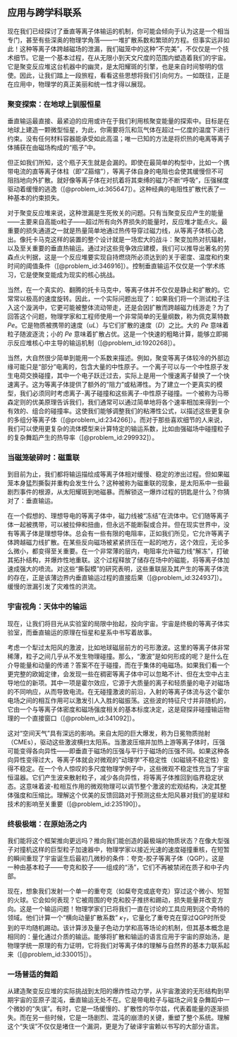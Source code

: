 ## 应用与跨学科联系

现在我们已经探讨了垂直等离子体输运的机制，你可能会倾向于认为这是一个相当专门，甚至有些深奥的物理学角落——一堆扩散系数和繁琐的方程。但事实远非如此！这种等离子体跨越磁场的泄漏，我们磁笼中的这种“不完美”，不仅仅是一个技术细节。它是一个基本过程，在从无限小到天文尺度的范围内塑造着我们的宇宙。它是聚变反应堆这台机器中的幽灵，是太阳耀斑的引擎，也是来自时间黎明的信使。因此，让我们踏上一段旅程，看看这些思想将我们引向何方。一如既往，正是在应用中，物理学的真正美丽和统一性才得以展现。

### 聚变探索：在地球上驯服恒星

垂直输运最直接、最紧迫的应用或许在于我们利用核聚变能量的探索中。目标是在地球上建造一颗微型恒星，为此，你需要将氘和氚气体在超过一亿度的温度下进行约束。没有任何材料容器能承受如此高温；唯一已知的方法是将炽热的电离等离子体捕获在由磁场构成的“瓶子”中。

但正如我们所知，这个瓶子天生就是会漏的。即使在最简单的构型中，比如一个携带电流的直等离子体柱（即“Z箍缩”），等离子体自身的电阻也会使其缓慢但不可阻挡地向外扩散。就好像等离子体在对抗着将其束缚的磁力不断“呼吸”，压强梯度驱动着缓慢的逃逸（[@problem_id:365647]）。这种经典的电阻性扩散代表了一种基本的约束损失。

对于聚变反应堆来说，这种泄漏是生死攸关的问题。只有当聚变反应产生的能量——主要来自高能α粒子——超过所有向外界损失的能量时，反应堆才能点火。最重要的损失通道之一就是热量简单地通过热传导穿过磁力线，从等离子体核心逸出。像托卡马克这样的装置的整个设计就是一场宏大的战斗：聚变加热对抗辐射，以及至关重要的垂直热输运。通过对这些竞争效应建模，我们可以推导出著名的劳森点火判据，这是一个反应堆要实现自持燃烧所必须达到的关于密度、温度和约束时间的阈值条件（[@problem_id:346916]）。控制垂直输运不仅仅是一个学术练习，它是使聚变能成为现实的核心挑战。

当然，在一个真实的、翻腾的托卡马克中，等离子体并不仅仅是静止和扩散的。它常常以极高的速度旋转。因此，一个实际问题出现了：如果我们将一个测试粒子注入这个漩涡中，它更可能被整体流动带走，还是会因扩散而跨越磁力线游走？为了回答这个问题，物理学家和工程师使用一个非常简单的无量纲数，称为佩克莱特数 $Pe$。它是物质被携带的速度（$uL$）与它们扩散的速度（$D$）之比。大的 $Pe$ 意味着粒子随波逐流；小的 $Pe$ 意味着扩散占优。这是一个快速的粗略计算，能够立即揭示反应堆核心中主导的输运机制（[@problem_id:1920268]）。

当然，大自然很少简单到能用一个系数来描述。例如，聚变等离子体较冷的外部边缘可能只是“部分”电离的，包含大量的中性原子。一个离子可以与一个中性原子发生电荷交换碰撞，其中一个电子跃迁过去，实际上是用一个慢速离子替换了一个快速离子。这为等离子体提供了额外的“阻力”或粘滞性。为了建立一个更真实的模型，我们必须同时考虑离子-离子碰撞和这些离子-中性原子碰撞。一个被称为马蒂森定则的优美原理告诉我们，我们通常可以通过简单地将各个速率相加来得到一个有效的、组合的碰撞率。这使我们能够调整我们的粘滞性公式，以描述这些更复杂的多组分等离子体（[@problem_id:234266]）。而对于那些喜欢细节的人来说，我们可以使用更复杂的流体模型来计算特定的输运系数，比如由强磁场中碰撞粒子的复杂舞蹈产生的热导率（[@problem_id:299932]）。

### 当磁笼破碎时：磁重联

到目前为止，我们都将输运描绘成等离子体相对缓慢、稳定的渗出过程。但如果磁笼本身猛烈撕裂并重构会发生什么？这种被称为磁重联的现象，是太阳系中一些最剧烈事件的根源，从太阳耀斑到地磁暴。而解锁这一爆炸过程的钥匙是什么？你猜对了：垂直输运。

在一个假想的、理想导电的等离子体中，磁力线被“冻结”在流体中。它们随等离子体一起被携带，可以被拉伸和扭曲，但永远不能断裂或合并。但在现实世界中，没有等离子体是理想导体。总会有一些有限的电阻率，正如我们所见，它允许等离子体跨越磁力线扩散。在某些反向磁场被紧紧挤压在一起的地方，这个效应，无论多么微小，都变得至关重要。在一个非常薄的层内，电阻率允许磁力线“解冻”，打破其拓扑结构，并爆炸性地重联。这个过程释放了储存在场中的磁能，将等离子体加速成强大的喷流。对这些“撕裂模”的研究表明，这些重联层及其产生的等离子体流的存在，正是该薄边界内垂直输运过程的直接后果（[@problem_id:324937]）。缓慢的泄漏引发了灾难性的洪流。

### 宇宙视角：天体中的输运

现在，让我们将目光从实验室的局限中抬起，投向宇宙。宇宙是终极的等离子体实验室，而垂直输运的原理在恒星和星系中书写着故事。

考虑一个犁过太阳风的激波，比如地球磁层前方的弓形激波。这里的等离子体非常稀薄，粒子之间几乎从不发生物理碰撞。那么，“激波”是如何形成的呢？是什么在介导能量和动量的传递？答案不在于碰撞，而在于集体的电磁场。如果我们看一个更完整的欧姆定律，会发现一些在稠密等离子体中可以忽略不计、但在太空中占主导地位的新项。其中一项是霍尔效应，它源于大质量的离子和轻质量的电子对磁场的不同响应，从而导致电流。在无碰撞激波的前沿，入射的等离子体流与这个霍尔电场之间的相互作用可以激发引人入胜的磁振荡。这些波的特征尺寸并非随机的，它由一个与等离子体密度和磁场强度相关的基本标度决定，这是窥探非碰撞输运物理的一个直接窗口（[@problem_id:341092]）。

这对“空间天气”具有深远的影响。来自太阳的巨大爆发，称为日冕物质抛射（CMEs），驱动这些激波横扫太阳系。当激波压缩并加热上游等离子体时，压强可能变得各向异性——即垂直于磁场的压强与平行于磁场的压强不同。如果这种各向异性变得过大，等离子体就会对微观的“动理学”不稳定性（如磁镜不稳定性）变得不稳定。在一个令人惊叹的多尺度物理学例子中，这些微观不稳定性充当了宇宙恒温器。它们产生波来散射粒子，减少各向异性，将等离子体推回到临界稳定状态。这意味着波-粒相互作用的微观物理可以调节整个激波的宏观结构，决定其整体强度和压缩比。理解这个优美的反馈回路对于预测这些太阳风暴对我们的星球和技术的影响至关重要（[@problem_id:235190]）。

### 终极极端：在原始汤之内

我们能将这个框架推向更远吗？推向我们能创造的最极端的物质状态？在像大型强子对撞机这样的巨型粒子加速器中，物理学家以接近光速的速度碰撞重核，在短暂的瞬间重现了宇宙诞生后最初几微秒的条件：夸克-胶子等离子体（QGP）。这是一种由基本粒子——夸克和胶子——组成的“汤”，它们不再被禁闭在质子和中子内部。

现在，想象我们发射一个单一的重夸克（如粲夸克或底夸克）穿过这个微小、短暂的火球。它会如何表现？它被周围的夸克和胶子推挤和踢动，损失能量并改变方向。这是一个输运问题！物理学家们已将我们一直在讨论的工具应用到这个奇特的领域。他们计算一个“横向动量扩散系数” $\kappa_T$，它量化了重夸克在穿过QGP时所受到的平均随机踢动。该计算涉及量子色动力学和高等场论的机制，但其基本概念是相同的：量化通过介质的输运。能够将扩散和输运的语言应用于宇宙的原始汤，是物理学统一原理的有力证明，它将我们对等离子体的理解与自然界的基本力联系起来（[@problem_id:330015]）。

### 一场普适的舞蹈

从建造聚变反应堆的实际挑战到太阳的爆炸性动力学，从宇宙激波的无形结构到早期宇宙的亚原子混沌，垂直输运无处不在。它是带电粒子与磁场之间复杂舞蹈中一个微妙的“失误”。有时，它是一场缓慢的、扩散性的华尔兹，代表着能量的逐渐损失。而在另一些时候，它是一场剧烈、混沌的崩溃的关键，重塑了整个系统。理解这个“失误”不仅仅是堵住一个漏洞，更是为了破译宇宙赖以书写的大部分语言。
